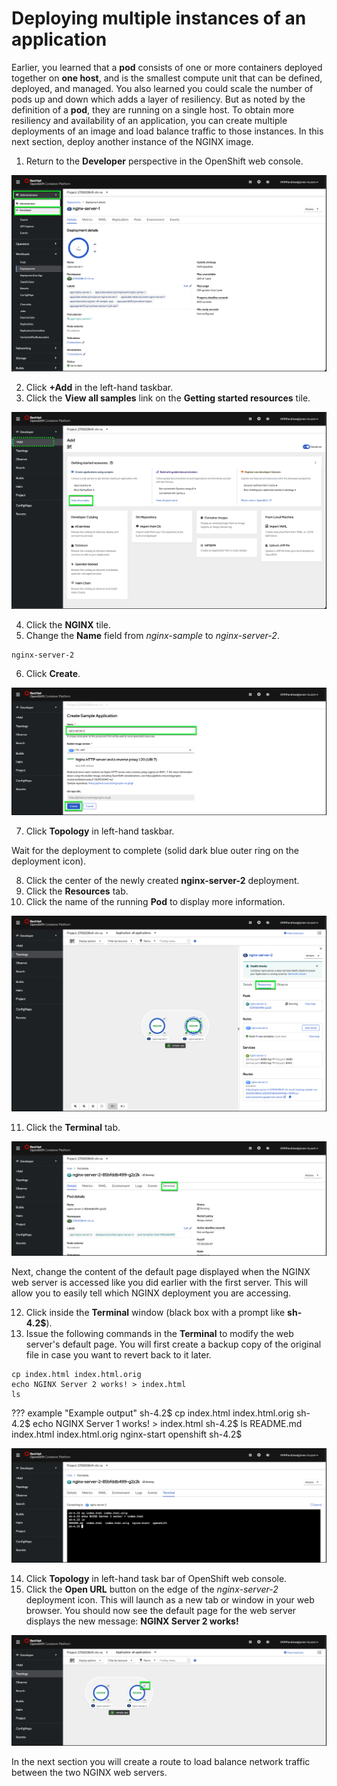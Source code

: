 # Deploying multiple instances of an application

Earlier, you learned that a **pod** consists of one or more containers deployed together on **one host**, and is the smallest compute unit that can be defined, deployed, and managed. You also learned you could scale the number of pods up and down which adds a layer of resiliency.  But as noted by the definition of a **pod**, they are running on a single host.  To obtain more resiliency and availability of an application, you can create multiple deployments of an image and load balance traffic to those instances.  In this next section, deploy another instance of the NGINX image.

1. Return to the **Developer** perspective in the OpenShift web console.

![](_attachments/OCP-change-perspective-PtoD.png)

2. Click **+Add** in the left-hand taskbar.
3. Click the **View all samples** link on the **Getting started resources** tile.

![](_attachments/OCP-2apps-addmenu.png)

4. Click the **NGINX** tile.
5. Change the **Name** field from _nginx-sample_ to _nginx-server-2_.
```
nginx-server-2
```
6. Click **Create**.

![](_attachments/OCP-2apps-nginxcreate.png)

7. Click **Topology** in left-hand taskbar.

Wait for the deployment to complete (solid dark blue outer ring on the deployment icon).

8. Click the center of the newly created **nginx-server-2** deployment.
9. Click the **Resources** tab.
10. Click the name of the running **Pod** to display more information.

![](_attachments/OCP-2apps-nginx2-resources.png)

11. Click the **Terminal** tab.

![](_attachments/OCP-2apps-nginx2-pod-details.png)

Next, change the content of the default page displayed when the NGINX web server is accessed like you did earlier with the first server. This will allow you to easily tell which NGINX deployment you are accessing.

12. Click inside the **Terminal** window (black box with a prompt like **sh-4.2$**).
13. Issue the following commands in the **Terminal** to modify the web server's default page. You will first create a backup copy of the original file in case you want to revert back to it later.

```
cp index.html index.html.orig
echo NGINX Server 2 works! > index.html
ls
```

??? example "Example output"
    sh-4.2$ cp index.html index.html.orig
    sh-4.2$ echo NGINX Server 1 works! > index.html
    sh-4.2$ ls
    README.md  index.html  index.html.orig  nginx-start  openshift
    sh-4.2$

![](_attachments/OCP-2apps-nginx2-pod-terminal.png)

14. Click **Topology** in left-hand task bar of OpenShift web console.
15. Click the **Open URL** button on the edge of the _nginx-server-2_ deployment icon. This will launch as a new tab or window in your web browser. You should now see the default page for the web server displays the new message: **NGINX Server 2 works!**

![](_attachments/OCP-2apps-nginx2-openurl.png)

In the next section you will create a route to load balance network traffic between the two NGINX web servers.
